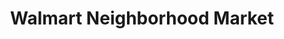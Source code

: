 ---
title: "Walmart Neighborhood Market"
url: /hopkinsville/walmart-neighborhood-market/
shop: supermarket
---